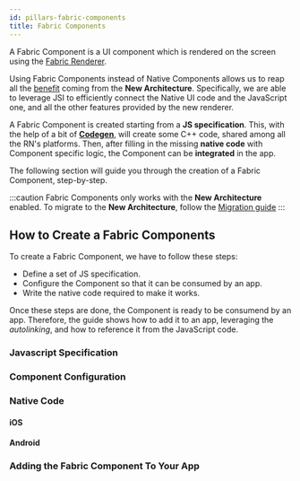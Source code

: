 ```yaml
---
id: pillars-fabric-components
title: Fabric Components
---
```


A Fabric Component is a UI component which is rendered on the screen using the [Fabric Renderer](https://reactnative.dev/architecture/fabric-renderer).

Using Fabric Components instead of Native Components allows us to reap all the [benefit](./why) coming from the **New Architecture**. Specifically, we are able to leverage JSI to efficiently connect the Native UI code and the JavaScript one, and all the other features provided by the new renderer.

A Fabric Component is created starting from a **JS specification**. This, with the help of a bit of [**Codegen**](./pillars-codegen), will create some C++ code, shared among all the RN's platforms. Then, after filling in the missing **native code** with Component specific logic, the Component can be **integrated** in the app.

The following section will guide you through the creation of a Fabric Component, step-by-step.

:::caution
Fabric Components only works with the **New Architecture** enabled.
To migrate to the **New Architecture**, follow the [Migration guide](../new-architecture-intro)
:::

## How to Create a Fabric Components

To create a Fabric Component, we have to follow these steps:

- Define a set of JS specification.
- Configure the Component so that it can be consumed by an app.
- Write the native code required to make it works.

Once these steps are done, the Component is ready to be consumend by an app. Therefore, the guide shows how to add it to an app, leveraging the _autolinking_, and how to reference it from the JavaScript code.

### Javascript Specification

### Component Configuration

### Native Code

#### iOS

#### Android

### Adding the Fabric Component To Your App
